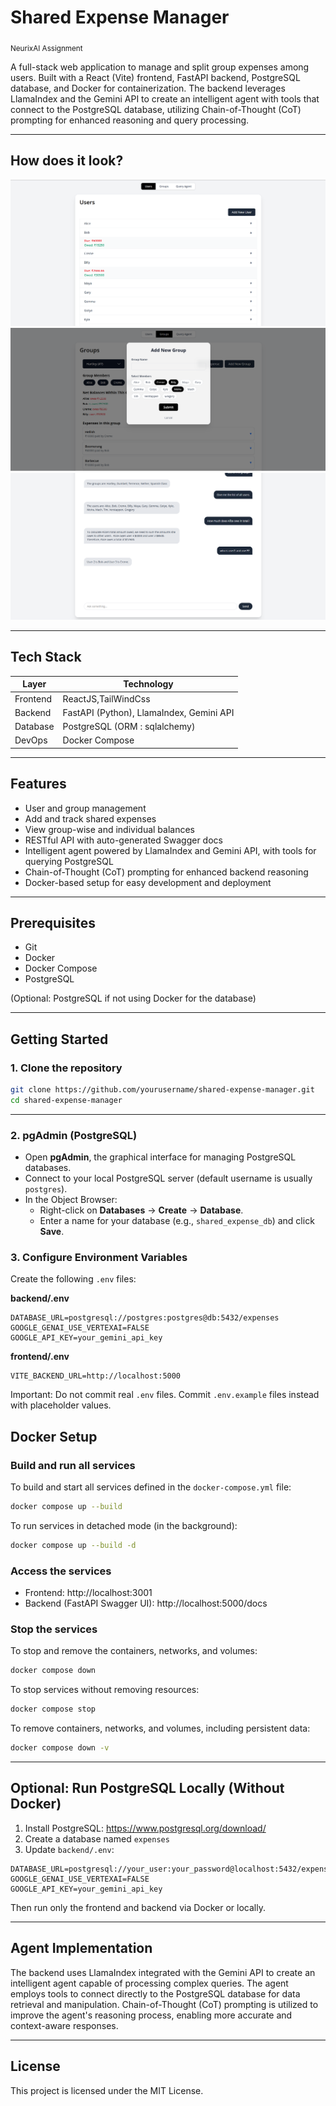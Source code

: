 # Shared Expense Manager

<sub>NeurixAI Assignment</sub>

A full-stack web application to manage and split group expenses among users. Built with a React (Vite) frontend, FastAPI backend, PostgreSQL database, and Docker for containerization. The backend leverages LlamaIndex and the Gemini API to create an intelligent agent with tools that connect to the PostgreSQL database, utilizing Chain-of-Thought (CoT) prompting for enhanced reasoning and query processing.

---
## How does it look?

![alt text](assets/1.png)
![alt text](assets/2.png)
![alt text](assets/3.png)

---
## Tech Stack

| Layer     | Technology                               |
|-----------|------------------------------------------|
| Frontend  | ReactJS,TailWindCss                      |
| Backend   | FastAPI (Python), LlamaIndex, Gemini API |
| Database  | PostgreSQL (ORM : sqlalchemy)            |
| DevOps    | Docker Compose                           |

---

## Features

- User and group management
- Add and track shared expenses
- View group-wise and individual balances
- RESTful API with auto-generated Swagger docs
- Intelligent agent powered by LlamaIndex and Gemini API, with tools for querying PostgreSQL
- Chain-of-Thought (CoT) prompting for enhanced backend reasoning
- Docker-based setup for easy development and deployment

---

## Prerequisites

- Git
- Docker
- Docker Compose
- PostgreSQL

(Optional: PostgreSQL if not using Docker for the database)

---

## Getting Started

### 1. Clone the repository

```bash
git clone https://github.com/yourusername/shared-expense-manager.git
cd shared-expense-manager
```

---
### 2. pgAdmin (PostgreSQL)

- Open **pgAdmin**, the graphical interface for managing PostgreSQL databases.
- Connect to your local PostgreSQL server (default username is usually `postgres`).
- In the Object Browser:
  - Right-click on **Databases** → **Create** → **Database**.
  - Enter a name for your database (e.g., `shared_expense_db`) and click **Save**.

### 3. Configure Environment Variables

Create the following `.env` files:

**backend/.env**
```
DATABASE_URL=postgresql://postgres:postgres@db:5432/expenses
GOOGLE_GENAI_USE_VERTEXAI=FALSE
GOOGLE_API_KEY=your_gemini_api_key
```

**frontend/.env**
```
VITE_BACKEND_URL=http://localhost:5000
```

Important: Do not commit real `.env` files. Commit `.env.example` files instead with placeholder values.

## Docker Setup

### Build and run all services

To build and start all services defined in the `docker-compose.yml` file:

```bash
docker compose up --build
```

To run services in detached mode (in the background):

```bash
docker compose up --build -d
```

### Access the services

- Frontend: http://localhost:3001
- Backend (FastAPI Swagger UI): http://localhost:5000/docs

### Stop the services

To stop and remove the containers, networks, and volumes:

```bash
docker compose down
```

To stop services without removing resources:

```bash
docker compose stop
```

To remove containers, networks, and volumes, including persistent data:

```bash
docker compose down -v
```

---

## Optional: Run PostgreSQL Locally (Without Docker)

1. Install PostgreSQL: https://www.postgresql.org/download/
2. Create a database named `expenses`
3. Update `backend/.env`:

```
DATABASE_URL=postgresql://your_user:your_password@localhost:5432/expenses
GOOGLE_GENAI_USE_VERTEXAI=FALSE
GOOGLE_API_KEY=your_gemini_api_key
```

Then run only the frontend and backend via Docker or locally.

---

## Agent Implementation

The backend uses LlamaIndex integrated with the Gemini API to create an intelligent agent capable of processing complex queries. The agent employs tools to connect directly to the PostgreSQL database for data retrieval and manipulation. Chain-of-Thought (CoT) prompting is utilized to improve the agent's reasoning process, enabling more accurate and context-aware responses.

---

## License

This project is licensed under the MIT License.